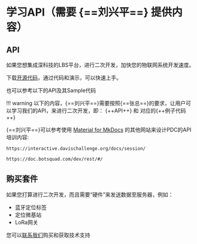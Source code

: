 # 学习API（需要 {==刘兴平==} 提供内容）

## API

如果您想集成深科技的LBS平台，进行二次开发，加快您的物联网系统开发速度。

下载[开源代码](https://github.com/kaifapdc/lbs-web/)，通过代码和演示，可以快速上手。

也可以参考以下的API及其Sample代码

!!! warning
    以下的内容，{==刘兴平==}需要按照{==张总==}的要求，让用户可以学习我们的API，来进行二次开发，即：
    {++API++} 和 对应的{++例子代码++}

{==刘兴平==}可以参考使用 [Material for MkDocs](https://squidfunk.github.io/mkdocs-material/) 的其他网站来设计PDC的API培训内容:

```console
https://interactive.davischallenge.org/docs/session/
```

```console
https://doc.botsquad.com/dev/rest/#/
```



## 购买套件

如果您打算进行二次开发，而且需要“硬件”来发送数据至服务器，例如：

* 蓝牙定位标签
* 定位微基站
* LoRa网关

您可以[联系我们](./contact.md)购买和获取技术支持





